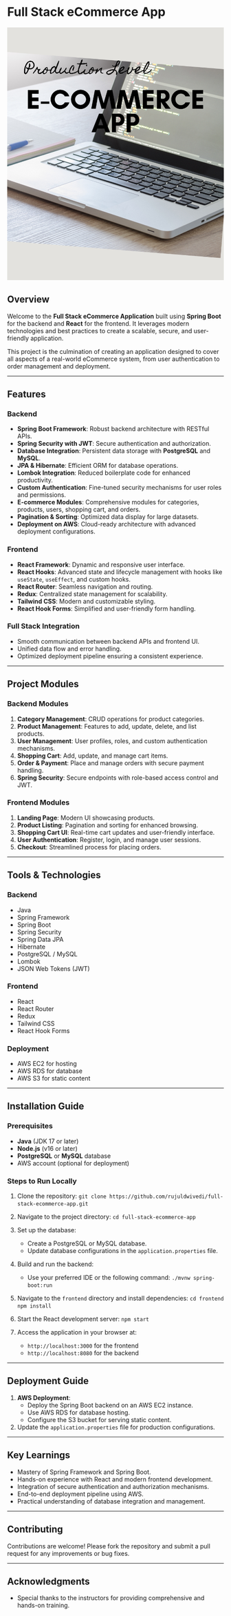 # Full Stack eCommerce App

![Project Banner](Images/banner.png)

## Overview
Welcome to the **Full Stack eCommerce Application** built using **Spring Boot** for the backend and **React** for the frontend. It leverages modern technologies and best practices to create a scalable, secure, and user-friendly application.

This project is the culmination of creating an application designed to cover all aspects of a real-world eCommerce system, from user authentication to order management and deployment.

---

## Features
### Backend
- **Spring Boot Framework**: Robust backend architecture with RESTful APIs.
- **Spring Security with JWT**: Secure authentication and authorization.
- **Database Integration**: Persistent data storage with **PostgreSQL** and **MySQL**.
- **JPA & Hibernate**: Efficient ORM for database operations.
- **Lombok Integration**: Reduced boilerplate code for enhanced productivity.
- **Custom Authentication**: Fine-tuned security mechanisms for user roles and permissions.
- **E-commerce Modules**: Comprehensive modules for categories, products, users, shopping cart, and orders.
- **Pagination & Sorting**: Optimized data display for large datasets.
- **Deployment on AWS**: Cloud-ready architecture with advanced deployment configurations.

### Frontend
- **React Framework**: Dynamic and responsive user interface.
- **React Hooks**: Advanced state and lifecycle management with hooks like `useState`, `useEffect`, and custom hooks.
- **React Router**: Seamless navigation and routing.
- **Redux**: Centralized state management for scalability.
- **Tailwind CSS**: Modern and customizable styling.
- **React Hook Forms**: Simplified and user-friendly form handling.

### Full Stack Integration
- Smooth communication between backend APIs and frontend UI.
- Unified data flow and error handling.
- Optimized deployment pipeline ensuring a consistent experience.

---

## Project Modules

### Backend Modules
1. **Category Management**: CRUD operations for product categories.
2. **Product Management**: Features to add, update, delete, and list products.
3. **User Management**: User profiles, roles, and custom authentication mechanisms.
4. **Shopping Cart**: Add, update, and manage cart items.
5. **Order & Payment**: Place and manage orders with secure payment handling.
6. **Spring Security**: Secure endpoints with role-based access control and JWT.

### Frontend Modules
1. **Landing Page**: Modern UI showcasing products.
2. **Product Listing**: Pagination and sorting for enhanced browsing.
3. **Shopping Cart UI**: Real-time cart updates and user-friendly interface.
4. **User Authentication**: Register, login, and manage user sessions.
5. **Checkout**: Streamlined process for placing orders.

---

## Tools & Technologies

### Backend
- Java
- Spring Framework
- Spring Boot
- Spring Security
- Spring Data JPA
- Hibernate
- PostgreSQL / MySQL
- Lombok
- JSON Web Tokens (JWT)

### Frontend
- React
- React Router
- Redux
- Tailwind CSS
- React Hook Forms

### Deployment
- AWS EC2 for hosting
- AWS RDS for database
- AWS S3 for static content

---

## Installation Guide
### Prerequisites
- **Java** (JDK 17 or later)
- **Node.js** (v16 or later)
- **PostgreSQL** or **MySQL** database
- AWS account (optional for deployment)

### Steps to Run Locally
1. Clone the repository:
   `git clone https://github.com/rujuldwivedi/full-stack-ecommerce-app.git`

2. Navigate to the project directory:
   `cd full-stack-ecommerce-app`

3. Set up the database:
   - Create a PostgreSQL or MySQL database.
   - Update database configurations in the `application.properties` file.

4. Build and run the backend:
   - Use your preferred IDE or the following command:
     `./mvnw spring-boot:run`

5. Navigate to the `frontend` directory and install dependencies:
   `cd frontend`
   `npm install`

6. Start the React development server:
   `npm start`

7. Access the application in your browser at:
   - `http://localhost:3000` for the frontend
   - `http://localhost:8080` for the backend

---

## Deployment Guide
1. **AWS Deployment**:
   - Deploy the Spring Boot backend on an AWS EC2 instance.
   - Use AWS RDS for database hosting.
   - Configure the S3 bucket for serving static content.
2. Update the `application.properties` file for production configurations.

---

## Key Learnings
- Mastery of Spring Framework and Spring Boot.
- Hands-on experience with React and modern frontend development.
- Integration of secure authentication and authorization mechanisms.
- End-to-end deployment pipeline using AWS.
- Practical understanding of database integration and management.

---

## Contributing
Contributions are welcome! Please fork the repository and submit a pull request for any improvements or bug fixes.

---

## Acknowledgments
- Special thanks to the instructors for providing comprehensive and hands-on training.
